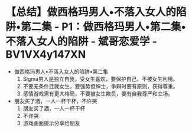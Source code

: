 # 【总结】做西格玛男人•不落入女人的陷阱•第二集 - P1：做西格玛男人•第二集•不落入女人的陷阱 - 斌哥恋爱学 - BV1VX4y147XN

-   做西格玛男人•不落入女人的陷阱•第二集
    1.  Sigma男人是独立自我，受女生喜欢，要保护自己，不被女生利用。
    2.  不要无条件迁就女生，要强势但绅士，争辩时要有原则，获得尊重。
    3.  感情游戏需有更大格局，不要被女生欺负，要有自我尊严和立场。
-   朋友买了酒，一人一杯干杯，不许哭
    1.  朋友买了酒，一人一杯干杯
    2.  不许哭
    3.  游戏画面提示分享给朋友